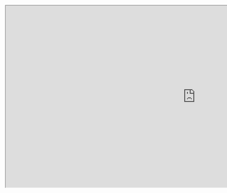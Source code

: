 <iframe src="https://public.tableau.com/views/rezeki_rezeki_1/VisualisasiSebaranPosProvinsiJawaBaratTahun2022?:showVizHome=no&:embed=true"
 width="1250" height="600"></iframe>
